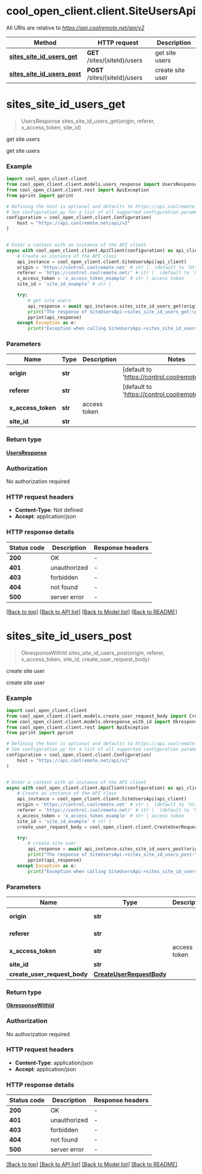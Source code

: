 # cool_open_client.client.SiteUsersApi

All URIs are relative to *https://api.coolremote.net/api/v2*

Method | HTTP request | Description
------------- | ------------- | -------------
[**sites_site_id_users_get**](SiteUsersApi.md#sites_site_id_users_get) | **GET** /sites/{siteId}/users | get site users
[**sites_site_id_users_post**](SiteUsersApi.md#sites_site_id_users_post) | **POST** /sites/{siteId}/users | create site user


# **sites_site_id_users_get**
> UsersResponse sites_site_id_users_get(origin, referer, x_access_token, site_id)

get site users

get site users

### Example


```python
import cool_open_client.client
from cool_open_client.client.models.users_response import UsersResponse
from cool_open_client.client.rest import ApiException
from pprint import pprint

# Defining the host is optional and defaults to https://api.coolremote.net/api/v2
# See configuration.py for a list of all supported configuration parameters.
configuration = cool_open_client.client.Configuration(
    host = "https://api.coolremote.net/api/v2"
)


# Enter a context with an instance of the API client
async with cool_open_client.client.ApiClient(configuration) as api_client:
    # Create an instance of the API class
    api_instance = cool_open_client.client.SiteUsersApi(api_client)
    origin = 'https://control.coolremote.net' # str |  (default to 'https://control.coolremote.net')
    referer = 'https://control.coolremote.net/' # str |  (default to 'https://control.coolremote.net/')
    x_access_token = 'x_access_token_example' # str | access token
    site_id = 'site_id_example' # str | 

    try:
        # get site users
        api_response = await api_instance.sites_site_id_users_get(origin, referer, x_access_token, site_id)
        print("The response of SiteUsersApi->sites_site_id_users_get:\n")
        pprint(api_response)
    except Exception as e:
        print("Exception when calling SiteUsersApi->sites_site_id_users_get: %s\n" % e)
```



### Parameters


Name | Type | Description  | Notes
------------- | ------------- | ------------- | -------------
 **origin** | **str**|  | [default to &#39;https://control.coolremote.net&#39;]
 **referer** | **str**|  | [default to &#39;https://control.coolremote.net/&#39;]
 **x_access_token** | **str**| access token | 
 **site_id** | **str**|  | 

### Return type

[**UsersResponse**](UsersResponse.md)

### Authorization

No authorization required

### HTTP request headers

 - **Content-Type**: Not defined
 - **Accept**: application/json

### HTTP response details

| Status code | Description | Response headers |
|-------------|-------------|------------------|
**200** | OK |  -  |
**401** | unauthorized |  -  |
**403** | forbidden |  -  |
**404** | not found |  -  |
**500** | server error |  -  |

[[Back to top]](#) [[Back to API list]](../README.md#documentation-for-api-endpoints) [[Back to Model list]](../README.md#documentation-for-models) [[Back to README]](../README.md)

# **sites_site_id_users_post**
> OkresponseWithId sites_site_id_users_post(origin, referer, x_access_token, site_id, create_user_request_body)

create site user

create site user

### Example


```python
import cool_open_client.client
from cool_open_client.client.models.create_user_request_body import CreateUserRequestBody
from cool_open_client.client.models.okresponse_with_id import OkresponseWithId
from cool_open_client.client.rest import ApiException
from pprint import pprint

# Defining the host is optional and defaults to https://api.coolremote.net/api/v2
# See configuration.py for a list of all supported configuration parameters.
configuration = cool_open_client.client.Configuration(
    host = "https://api.coolremote.net/api/v2"
)


# Enter a context with an instance of the API client
async with cool_open_client.client.ApiClient(configuration) as api_client:
    # Create an instance of the API class
    api_instance = cool_open_client.client.SiteUsersApi(api_client)
    origin = 'https://control.coolremote.net' # str |  (default to 'https://control.coolremote.net')
    referer = 'https://control.coolremote.net/' # str |  (default to 'https://control.coolremote.net/')
    x_access_token = 'x_access_token_example' # str | access token
    site_id = 'site_id_example' # str | 
    create_user_request_body = cool_open_client.client.CreateUserRequestBody() # CreateUserRequestBody | 

    try:
        # create site user
        api_response = await api_instance.sites_site_id_users_post(origin, referer, x_access_token, site_id, create_user_request_body)
        print("The response of SiteUsersApi->sites_site_id_users_post:\n")
        pprint(api_response)
    except Exception as e:
        print("Exception when calling SiteUsersApi->sites_site_id_users_post: %s\n" % e)
```



### Parameters


Name | Type | Description  | Notes
------------- | ------------- | ------------- | -------------
 **origin** | **str**|  | [default to &#39;https://control.coolremote.net&#39;]
 **referer** | **str**|  | [default to &#39;https://control.coolremote.net/&#39;]
 **x_access_token** | **str**| access token | 
 **site_id** | **str**|  | 
 **create_user_request_body** | [**CreateUserRequestBody**](CreateUserRequestBody.md)|  | 

### Return type

[**OkresponseWithId**](OkresponseWithId.md)

### Authorization

No authorization required

### HTTP request headers

 - **Content-Type**: application/json
 - **Accept**: application/json

### HTTP response details

| Status code | Description | Response headers |
|-------------|-------------|------------------|
**200** | OK |  -  |
**401** | unauthorized |  -  |
**403** | forbidden |  -  |
**404** | not found |  -  |
**500** | server error |  -  |

[[Back to top]](#) [[Back to API list]](../README.md#documentation-for-api-endpoints) [[Back to Model list]](../README.md#documentation-for-models) [[Back to README]](../README.md)

